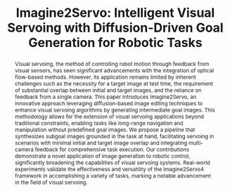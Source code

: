 ---
layout: project-page-new
title: "Imagine2Servo: Intelligent Visual Servoing with Diffusion-Driven Goal Generation for Robotic Tasks"
authors:
  - name: Pranjali Pathre
    sup: 1
  - name: Gunjan Gupta
    sup: 1
  - name: M. Nomaan Qureshi
    sup: 2
  - name: Mandyam Brunda
    sup: 1
  - name: Samarth Brahmbhatt
    sup: 3
  - name: K. Madhava Krishna
    sup: 1
affiliations:
  - name: Robotics Research Center, IIIT Hyderabad, India
    link: https://robotics.iiit.ac.in
    sup: 1
  - name: Carnegie Mellon University, USA
    link: https://www.cmu.edu/
    sup: 2
  - name: Intel Labs
    link: https://www.intel.com/content/www/us/en/research/overview.html
    sup: 3
permalink: /publications/2024/Pranjali_Imagine/
abstract: "Visual servoing, the method of controlling robot motion through feedback from visual sensors, has seen significant advancements with the integration of optical flow-based methods. However, its application remains limited by inherent challenges such as the necessity for a target image at test time, the requirement of substantial overlap between initial and target images, and the reliance on feedback from a single camera. This paper introduces Imagine2Servo, an innovative approach leveraging diffusion-based image editing techniques to enhance visual servoing algorithms by generating intermediate goal images. This methodology allows for the extension of visual servoing applications beyond traditional constraints, enabling tasks like long-range navigation and manipulation without predefined goal images. We propose a pipeline that synthesizes subgoal images grounded in the task at hand, facilitating servoing in scenarios with minimal initial and target image overlap and integrating multi-camera feedback for comprehensive task execution. Our contributions demonstrate a novel application of image generation to robotic control, significantly broadening the capabilities of visual servoing systems. Real-world experiments validate the effectiveness and versatility of the Imagine2Servo4 framework in accomplishing a variety of tasks, marking a notable advancement in the field of visual servoing."
project_page: https://brunda02.github.io/RRC/
paper: https://brunda02.github.io/RRC/
code: https://github.com/pranjali-pathre/Imagine2Servo
#supplement: https://clipgraphs.github.io/static/pdfs/Supplementary.pdf
video: https://youtu.be/IBxmiVJfbUE
iframe: https://www.youtube.com/embed/IBxmiVJfbUE
#demo: https://anyloc.github.io/#interactive_demo

---